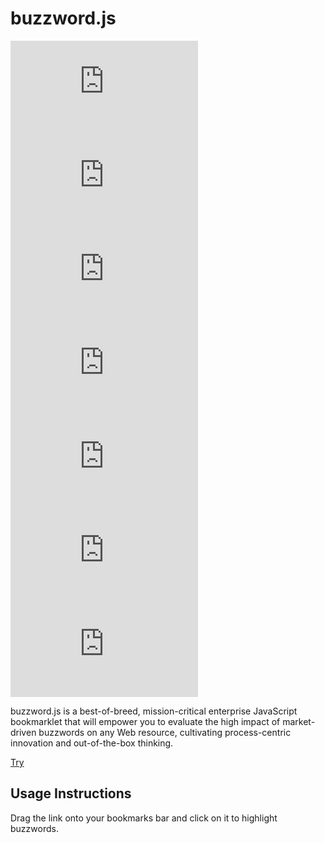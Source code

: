 # buzzword.js

![Size](https://img.shields.io/github/repo-size/2kabhishek/buzzword.js?style=plastic&color=0f0&label=Size)
![Updated](https://img.shields.io/github/last-commit/2kabhishek/buzzword.js?style=plastic&color=f00&label=Updated)
![Stars](https://img.shields.io/github/stars/2kabhishek/buzzword.js?style=plastic&color=ffc801&label=Stars)
![Forks](https://img.shields.io/github/forks/2kabhishek/buzzword.js?style=plastic&color=003cff&label=Forks)
![Watchers](https://img.shields.io/github/watchers/2kabhishek/buzzword.js?style=plastic&color=ff5500&label=Watchers)
![Contributors](https://img.shields.io/github/contributors/2kabhishek/buzzword.js?style=plastic&color=f0f&label=Contributors)
![License](https://img.shields.io/github/license/2kabhishek/buzzword.js?style=plastic&color=555&label=License)

buzzword.js is a best-of-breed, mission-critical enterprise JavaScript bookmarklet that will empower you to evaluate the high impact of market-driven buzzwords on any Web resource, cultivating process-centric innovation and out-of-the-box thinking.

[Try](https://2kabhishek.github.io/buzzword.js/)


## Usage Instructions

Drag the link onto your bookmarks bar and click on it to highlight buzzwords.


